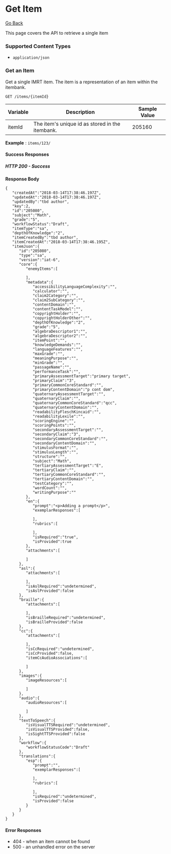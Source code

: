 # Get Item

[Go Back](Item_Search_Service_API.md)

This page covers the API to retrieve a single item

### Supported Content Types

* `application/json`

### Get an Item

Get a single IMRT item.  The item is a representation of an item within the itembank.

`GET /items/{itemId}`

| Variable | Description | Sample Value |
| -------- | ----------- | ------------ |
| itemId   | The item's unique id as stored in the itembank. | 205160

**Example** : `items/123/`

#### Success Responses

##### HTTP 200 - Success

**Response Body**

```
{  
   "createdAt":"2018-03-14T17:38:46.197Z",
   "updatedAt":"2018-03-14T17:38:46.197Z",
   "updatedBy":"tbd author",
   "key":2,
   "id":"205080",
   "subject":"Math",
   "grade":"5",
   "workflowStatus":"Draft",
   "itemType":"sa",
   "depthOfKnowledge":"2",
   "itemCreatedBy":"tbd author",
   "itemCreatedAt":"2018-03-14T17:38:46.195Z",
   "itemJson":{  
      "id":"205080",
      "type":"sa",
      "version":"iat-6",
      "core":{  
         "enemyItems":[  

         ],
         "metadata":{  
            "accessibilityLanguageComplexity":"",
            "calculator":"",
            "claim2Category":"",
            "claim2SubCategory":"",
            "contentDomain":"",
            "contentTaskModel":"",
            "copyrightHolder":"",
            "copyrightHolderOther":"",
            "depthOfKnowledge":"2",
            "grade":"5",
            "algebraDescriptor1":"",
            "algebraDescriptor2":"",
            "itemPoint":"",
            "knowledgeDemands":"",
            "languageFeatures":"",
            "maxGrade":"",
            "meaningPurpose":"",
            "minGrade":"",
            "passageName":"",
            "performanceTask":"",
            "primaryAssessmentTarget":"primary target",
            "primaryClaim":"3",
            "primaryCommonCoreStandard":"",
            "primaryContentDomain":"p cont dom",
            "quaternaryAssessmentTarget":"",
            "quaternaryClaim":"",
            "quaternaryCommonCoreStandard":"qcc",
            "quaternaryContentDomain":"",
            "readabilityFleschKincaid":"",
            "readabilityLexile":"",
            "scoringEngine":"",
            "scoringPoints":"",
            "secondaryAssessmentTarget":"",
            "secondaryClaim":"3",
            "secondaryCommonCoreStandard":"",
            "secondaryContentDomain":"",
            "stimulusFormat":"",
            "stimulusLength":"",
            "structure":"",
            "subject":"Math",
            "tertiaryAssessmentTarget":"E",
            "tertiaryClaim":"",
            "tertiaryCommonCoreStandard":"",
            "tertiaryContentDomain":"",
            "testCategory":"",
            "wordCount":"",
            "writingPurpose":""
         },
         "en":{  
            "prompt":"<p>Adding a prompt</p>",
            "exemplarResponses":[  

            ],
            "rubrics":[  

            ],
            "isRequired":"true",
            "isProvided":true
         },
         "attachments":[  

         ]
      },
      "asl":{  
         "attachments":[  

         ],
         "isAslRequired":"undetermined",
         "isAslProvided":false
      },
      "braille":{  
         "attachments":[  

         ],
         "isBrailleRequired":"undetermined",
         "isBrailleProvided":false
      },
      "cc":{  
         "attachments":[  

         ],
         "isCcRequired":"undetermined",
         "isCcProvided":false,
         "itemCcAudioAssociations":[  

         ]
      },
      "images":{  
         "imageResources":[  

         ]
      },
      "audio":{  
         "audioResources":[  

         ]
      },
      "textToSpeech":{  
         "isVisualTTSRequired":"undetermined",
         "isVisualTTSProvided":false,
         "isSightTTSProvided":false
      },
      "workflow":{  
         "workflowStatusCode":"Draft"
      },
      "translations":{  
         "esp":{  
            "prompt":"",
            "exemplarResponses":[  

            ],
            "rubrics":[  

            ],
            "isRequired":"undetermined",
            "isProvided":false
         }
      }
   }
}
```
#### Error Responses

* 404 - when an item cannot be found
* 500 - an unhandled error on the server